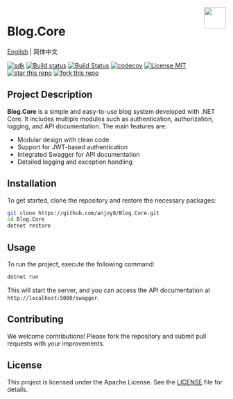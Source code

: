 
<img align="right" height="50px" src="http://apk.neters.club/logocore.png">

# Blog.Core

[English](README-en.md) | 简体中文

[![sdk](https://img.shields.io/badge/sdk-6.0.1-d.svg)](#)  [![Build status](https://github.com/anjoy8/blog.core/workflows/.NET%20Core/badge.svg)](https://github.com/anjoy8/Blog.Core/actions)  [![Build Status](https://dev.azure.com/laozhangisphi/anjoy8/_apis/build/status/anjoy8.Blog.Core?branchName=master)](https://dev.azure.com/laozhangisphi/anjoy8/_build?definitionId=1)  [![codecov](https://codecov.io/gh/anjoy8/Blog.Core/branch/master/graph/badge.svg)](https://codecov.io/gh/anjoy8/Blog.Core)  [![License MIT](https://img.shields.io/badge/license-Apache-blue.svg?style=flat-square)](https://github.com/anjoy8/Blog.Core/blob/master/LICENSE) [![star this repo](http://githubbadges.com/star.svg?user=anjoy8&repo=blog.core&style=flat)](https://github.com/boennemann/badges)  [![fork this repo](http://githubbadges.com/fork.svg?user=anjoy8&repo=blog.core&style=flat)](https://github.com/boennemann/badges)

## Project Description

**Blog.Core** is a simple and easy-to-use blog system developed with .NET Core. It includes multiple modules such as authentication, authorization, logging, and API documentation. The main features are:

- Modular design with clean code
- Support for JWT-based authentication
- Integrated Swagger for API documentation
- Detailed logging and exception handling

## Installation

To get started, clone the repository and restore the necessary packages:

```bash
git clone https://github.com/anjoy8/Blog.Core.git
cd Blog.Core
dotnet restore
```

## Usage

To run the project, execute the following command:

```bash
dotnet run
```

This will start the server, and you can access the API documentation at `http://localhost:5000/swagger`.

## Contributing

We welcome contributions! Please fork the repository and submit pull requests with your improvements.

## License

This project is licensed under the Apache License. See the [LICENSE](LICENSE) file for details.

